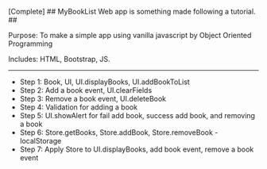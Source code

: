 [Complete] ## MyBookList Web app is something made following a tutorial. ##

Purpose: To make a simple app using vanilla javascript by Object Oriented Programming

Includes: HTML, Bootstrap, JS.

------------------------------------------------
- Step 1: Book, UI, UI.displayBooks, UI.addBookToList
- Step 2: Add a book event, UI.clearFields
- Step 3: Remove a book event, UI.deleteBook
- Step 4: Validation for adding a book
- Step 5: UI.showAlert for fail add book, success add book, and removing a book
- Step 6: Store.getBooks, Store.addBook, Store.removeBook - localStorage
- Step 7: Apply Store to UI.displayBooks, add book event, remove a book event